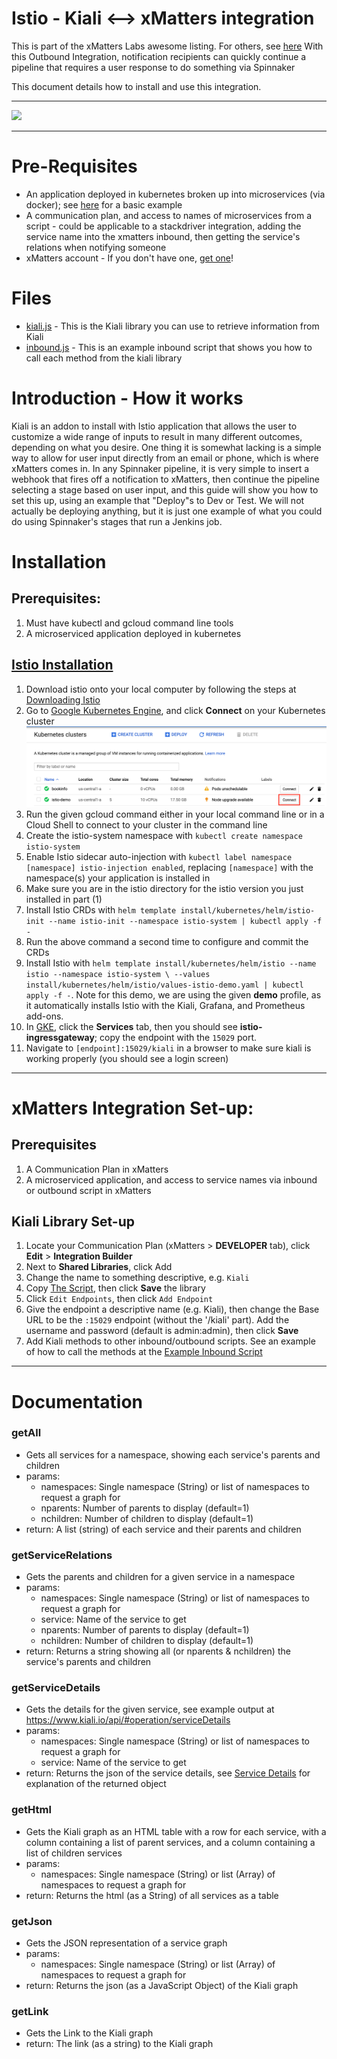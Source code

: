 # Istio - Kiali <--> xMatters integration
This is part of the xMatters Labs awesome listing. For others, see [here](https://github.com/xmatters/xMatters-Labs)
With this Outbound Integration, notification recipients can quickly continue a pipeline that requires a user response to do something via Spinnaker

This document details how to install and use this integration. 

---------

<kbd>
<img src="https://github.com/xmatters/xMatters-Labs/raw/master/media/disclaimer.png">
</kbd>

---------
# Pre-Requisites
* An application deployed in kubernetes broken up into microservices (via docker); see [here](https://istio.io/docs/examples/bookinfo/) for a basic example
* A communication plan, and access to names of microservices from a script - could be applicable to a stackdriver integration, adding the service name into the xmatters inbound, then getting the service's relations when notifying someone
* xMatters account - If you don't have one, [get one](https://www.xmatters.com)! 

# Files
* [kiali.js](./kiali.js) - This is the Kiali library you can use to retrieve information from Kiali
* [inbound.js](./inbound.js) - This is an example inbound script that shows you how to call each method from the kiali library

# Introduction - How it works
Kiali is an addon to install with Istio application that allows the user to customize a wide range of inputs to result in many different outcomes, depending on what you desire. One thing it is somewhat lacking is a simple way to allow for user input directly from an email or phone, which is where xMatters comes in. In any Spinnaker pipeline, it is very simple to insert a webhook that fires off a notification to xMatters, then continue the pipeline selecting a stage based on user input, and this guide will show you how to set this up, using an example that "Deploy"s to Dev or Test. We will not actually be deploying anything, but it is just one example of what you could do using Spinnaker's stages that run a Jenkins job.

# Installation
## Prerequisites:
1. Must have kubectl and gcloud command line tools
2. A microserviced application deployed in kubernetes

## [Istio Installation](#istio-installation)
1. Download istio onto your local computer by following the steps at [Downloading Istio](https://istio.io/docs/setup/kubernetes/download/)
2. Go to [Google Kubernetes Engine](https://console.cloud.google.com/kubernetes/), and click **Connect** on your Kubernetes cluster
![connect-kube](./media/connect-kube.png)
3. Run the given gcloud command either in your local command line or in a Cloud Shell to connect to your cluster in the command line
4. Create the istio-system namespace with `kubectl create namespace istio-system`
5. Enable Istio sidecar auto-injection with `kubectl label namespace [namespace] istio-injection enabled`, replacing `[namespace]` with the namespace(s) your application is installed in
6. Make sure you are in the istio directory for the istio version you just installed in part (1)
7. Install Istio CRDs with `helm template install/kubernetes/helm/istio-init --name istio-init --namespace istio-system | kubectl apply -f -`
8. Run the above command a second time to configure and commit the CRDs
9. Install Istio with `helm template install/kubernetes/helm/istio --name istio --namespace istio-system \
--values install/kubernetes/helm/istio/values-istio-demo.yaml | kubectl apply -f -`. Note for this demo, we are using the given **demo** profile, as it automatically installs Istio with the Kiali, Grafana, and Prometheus add-ons. 
10. In [GKE](https://console.cloud.google.com/kubernetes/), click the **Services** tab, then you should see **istio-ingressgateway**; copy the endpoint with the `15029` port. 
11. Navigate to `[endpoint]:15029/kiali` in a browser to make sure kiali is working properly (you should see a login screen)

- - - -

# xMatters Integration Set-up:
## Prerequisites
1. A Communication Plan in xMatters 
2. A microserviced application, and access to service names via inbound or outbound script in xMatters

## Kiali Library Set-up
1. Locate your Communication Plan (xMatters > **DEVELOPER** tab), click **Edit** > **Integration Builder**
2. Next to **Shared Libraries**, click Add
3. Change the name to something descriptive, e.g. `Kiali`
4. Copy [The Script](./kiali.js), then click **Save** the library
5. Click `Edit Endpoints`, then click `Add Endpoint`
6. Give the endpoint a descriptive name (e.g. Kiali), then change the Base URL to be the `:15029` endpoint (without the '/kiali' part). Add the username and password (default is admin:admin), then click **Save**
7. Add Kiali methods to other inbound/outbound scripts. See an example of how to call the methods at the [Example Inbound Script](./inbound.js)

- - - - 

# Documentation
### getAll
* Gets all services for a namespace, showing each service's parents and children
* params: 
    * namespaces: Single namespace (String) or list of namespaces to request a graph for
    * nparents: Number of parents to display (default=1)
    * nchildren: Number of children to display (default=1)
* return: A list (string) of each service and their parents and children

### getServiceRelations
* Gets the parents and children for a given service in a namespace
* params: 
    * namespaces: Single namespace (String) or list of namespaces to request a graph for
    * service: Name of the service to get
    * nparents: Number of parents to display (default=1)
    * nchildren: Number of children to display (default=1)
* return: Returns a string showing all (or nparents & nchildren) the service's parents and children

### getServiceDetails
* Gets the details for the given service, see example output at https://www.kiali.io/api/#operation/serviceDetails
* params: 
    * namespaces: Single namespace (String) or list of namespaces to request a graph for
    * service: Name of the service to get
* return: Returns the json of the service details, see [Service Details](https://www.kiali.io/api/#operation/serviceDetails) for explanation of the returned object

### getHtml
* Gets the Kiali graph as an HTML table with a row for each service, with a column containing a list of parent services, and a column containing a list of children services
* params: 
    * namespaces: Single namespace (String) or list (Array) of namespaces to request a graph for
* return: Returns the html (as a String) of all services as a table

### getJson
* Gets the JSON representation of a service graph
* params: 
    * namespaces: Single namespace (String) or list (Array) of namespaces to request a graph for
* return: Returns the json (as a JavaScript Object) of the Kiali graph

### getLink
* Gets the Link to the Kiali graph
* return: The link (as a string) to the Kiali graph

